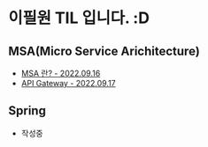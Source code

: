 # 이필원 TIL 입니다. :D


## MSA(Micro Service Arichitecture)
- [MSA 란? - 2022.09.16]()
- [API Gateway - 2022.09.17]()

## Spring
- 작성중